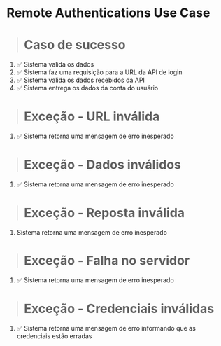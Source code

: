 # Remote Authentications Use Case

># Caso de sucesso
1.  ✅ Sistema valida os dados
2.  ✅ Sistema faz uma requisição para a URL da API de login
3.  ✅ Sistema valida os dados recebidos da API
4.  ✅ Sistema entrega os dados da conta do usuário

># Exceção - URL inválida
1. ✅ Sistema retorna uma mensagem de erro inesperado

># Exceção - Dados inválidos
1. ✅ Sistema retorna uma mensagem de erro inesperado

># Exceção - Reposta inválida
1.  Sistema retorna uma mensagem de erro inesperado

># Exceção - Falha no servidor
1. ✅ Sistema retorna uma mensagem de erro inesperado

># Exceção - Credenciais inválidas
1. ✅ Sistema retorna uma mensagem de erro informando que as credenciais estão erradas
